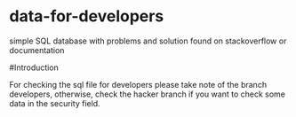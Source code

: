 # data-for-developers
simple SQL database with problems and solution found on stackoverflow or documentation

#Introduction

For checking the sql file for developers please take note of the branch developers, otherwise, check the hacker branch if you want to check some data in the
security field.
